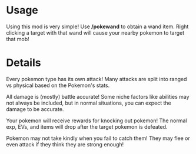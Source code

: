 # Usage
Using this mod is very simple! Use **/pokewand** to obtain a wand item. Right clicking a target with that wand will cause your nearby pokemon to target that mob!

# Details
Every pokemon type has its own attack! Many attacks are split into ranged vs physical based on the Pokemon's stats.

All damage is (mostly) battle accurate! Some niche factors like abilities may not always be included, but in normal situations, you can expect the damage to be accurate.

Your pokemon will receive rewards for knocking out pokemon! The normal exp, EVs, and items will drop after the target pokemon is defeated.

Pokemon may not take kindly when you fail to catch them! They may flee or even attack if they think they are strong enough!
